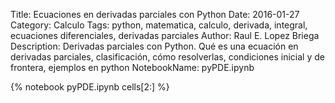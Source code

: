 Title: Ecuaciones en derivadas parciales con Python
Date: 2016-01-27
Category: Calculo
Tags: python, matematica, calculo, derivada, integral, ecuaciones diferenciales, derivadas parciales
Author: Raul E. Lopez Briega
Description: Derivadas parciales con Python. Qué es una ecuación en derivadas parciales, clasificación, cómo resolverlas, condiciones inicial y de frontera, ejemplos en python
NotebookName: pyPDE.ipynb

{% notebook pyPDE.ipynb cells[2:] %}
